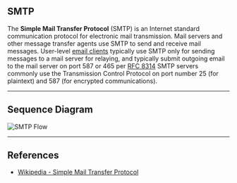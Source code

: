 ## SMTP

The **Simple Mail Transfer Protocol** (SMTP) is an Internet standard communication protocol for electronic mail transmission. Mail servers and other message transfer agents use SMTP to send and receive mail messages.
User-level [email clients](https://en.wikipedia.org/wiki/Email_client) typically use SMTP only for sending messages to a mail server for relaying, and typically submit outgoing email to the mail server on port 587 or 465 per [RFC 8314](https://datatracker.ietf.org/doc/html/rfc8314)
SMTP servers commonly use the Transmission Control Protocol on port number 25 (for plaintext) and 587 (for encrypted communications).

---

## Sequence Diagram

![SMTP Flow](https://www.plantuml.com/plantuml/proxy?cache=no&src=https://raw.githubusercontent.com/yidas/web-service-principles/main/smtp/smtp-flow.plantuml&v=20231020)

---

## References

- [Wikipedia - Simple Mail Transfer Protocol](https://en.wikipedia.org/wiki/Simple_Mail_Transfer_Protocol)
